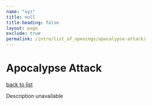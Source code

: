 ```yaml
---
name: "xyz"
title: null
title-heading: false
layout: page
exclude: true
permalink: /intro/list_of_openings/apocalypse-attack/
---
```


# Apocalypse Attack

[back to list](../../list_of_openings)

Description unavailable